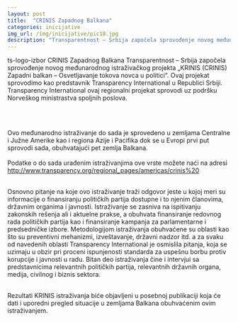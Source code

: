 ```yaml
---
layout: post
title:  "CRINIS Zapadnog Balkana"
categories: inicijative
img_url: /img/inicijative/pic18.jpg
description: "Transparentnost – Srbija započela sprovođenje novog međunarodnog istraživačkog projekta „KRINIS (CRINIS) Zapadni balkan – Osvetljavanje tokova novca u politici“. Ovaj projekat sprovodimo kao predstavnik  Transparency International u Republici Srbiji. Transparency International ovaj regionalni projekat sprovodi uz podršku Norveškog ministrastva spoljnih poslova.     Ovo međunarodno istraživanje do sada je sprovedeno u zemljama Centralne i Južne"
---
```


<div class="justify">
ts-logo-izbor CRINIS Zapadnog Balkana
Transparentnost – Srbija započela sprovođenje novog međunarodnog istraživačkog projekta „KRINIS (CRINIS) Zapadni balkan – Osvetljavanje tokova novca u politici“. Ovaj projekat sprovodimo kao predstavnik  Transparency International u Republici Srbiji. Transparency International ovaj regionalni projekat sprovodi uz podršku Norveškog ministrastva spoljnih poslova.  

<br/> <br/>

Ovo međunarodno istraživanje do sada je sprovedeno u zemljama Centralne i Južne Amerike kao i regiona Azije i Pacifika dok se u Evropi prvi put sprovodi sada, obuhvatajući pet zemlja Balkana.
<br/> <br/>
Podatke o do sada urađenim istraživanjima ove vrste možete naći na adresi <a href="http://www.transparency.org/regional_pages/americas/crinis%20" target="_blank"> http://www.transparency.org/regional_pages/americas/crinis%20 </a>
<br/> <br/>

Osnovno pitanje na koje ovo istraživanje traži odgovor jeste u kojoj meri su informacije o finansiranju političkih partija dostupne i to njenim članovima, državnim organima i javnosti. Istraživanje se zasniva na ispitivanju zakonskih rešenja ali i aktuelne prakse, a obuhvata finansiranje redovnog rada političkih partija kao i finansiranje kampanja za parlamentarne i predsedničke izbore. Metodologijom istraživanja obuhvaćene su oblasti kao što su preventivni mehanizmi, izveštavanje, državni nadzor itd. a za svaku od navedenih oblasti Transparency International je osmislila pitanja, koja se uzimaju u obzir pri proceni ispunjenosti standarda za uspešnu borbu protiv korupcije i javnosti u radu. Bitan deo istraživanja čine i intervjui sa predstavnicima relevantnih političkih partija, relevantnih državnih organa, medija, civilnog i biznis sektora.
<br/> <br/>

Rezultati KRINIS istraživanja biće objavljeni u posebnoj publikaciji koja će dati i uporedni pregled situacije u zemljama Balkana obuhvaćenim ovim istraživanjem.<br/> <br/>
</div>